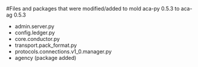 #Files and packages that were modified/added to mold aca-py 0.5.3 to aca-ag 0.5.3

- admin.server.py
- config.ledger.py
- core.conductor.py
- transport.pack_format.py
- protocols.connections.v1_0.manager.py
- agency (package added)